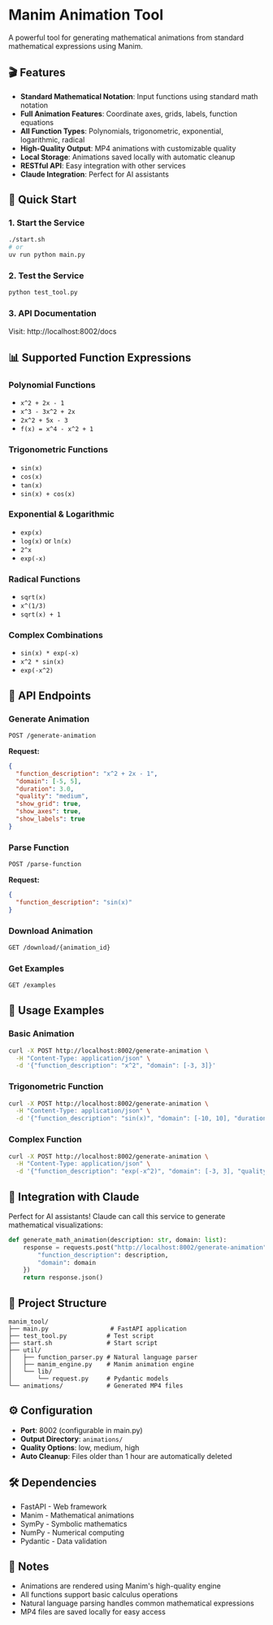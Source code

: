 # Manim Animation Tool

A powerful tool for generating mathematical animations from standard mathematical expressions using Manim.

## 🎬 Features

- **Standard Mathematical Notation**: Input functions using standard math notation
- **Full Animation Features**: Coordinate axes, grids, labels, function equations
- **All Function Types**: Polynomials, trigonometric, exponential, logarithmic, radical
- **High-Quality Output**: MP4 animations with customizable quality
- **Local Storage**: Animations saved locally with automatic cleanup
- **RESTful API**: Easy integration with other services
- **Claude Integration**: Perfect for AI assistants

## 🚀 Quick Start

### 1. Start the Service
```bash
./start.sh
# or
uv run python main.py
```

### 2. Test the Service
```bash
python test_tool.py
```

### 3. API Documentation
Visit: http://localhost:8002/docs

## 📊 Supported Function Expressions

### Polynomial Functions
- `x^2 + 2x - 1`
- `x^3 - 3x^2 + 2x`
- `2x^2 + 5x - 3`
- `f(x) = x^4 - x^2 + 1`

### Trigonometric Functions
- `sin(x)`
- `cos(x)`
- `tan(x)`
- `sin(x) + cos(x)`

### Exponential & Logarithmic
- `exp(x)`
- `log(x)` or `ln(x)`
- `2^x`
- `exp(-x)`

### Radical Functions
- `sqrt(x)`
- `x^(1/3)`
- `sqrt(x) + 1`

### Complex Combinations
- `sin(x) * exp(-x)`
- `x^2 * sin(x)`
- `exp(-x^2)`

## 🔧 API Endpoints

### Generate Animation
```bash
POST /generate-animation
```

**Request:**
```json
{
  "function_description": "x^2 + 2x - 1",
  "domain": [-5, 5],
  "duration": 3.0,
  "quality": "medium",
  "show_grid": true,
  "show_axes": true,
  "show_labels": true
}
```

### Parse Function
```bash
POST /parse-function
```

**Request:**
```json
{
  "function_description": "sin(x)"
}
```

### Download Animation
```bash
GET /download/{animation_id}
```

### Get Examples
```bash
GET /examples
```

## 🎯 Usage Examples

### Basic Animation
```bash
curl -X POST http://localhost:8002/generate-animation \
  -H "Content-Type: application/json" \
  -d '{"function_description": "x^2", "domain": [-3, 3]}'
```

### Trigonometric Function
```bash
curl -X POST http://localhost:8002/generate-animation \
  -H "Content-Type: application/json" \
  -d '{"function_description": "sin(x)", "domain": [-10, 10], "duration": 4.0}'
```

### Complex Function
```bash
curl -X POST http://localhost:8002/generate-animation \
  -H "Content-Type: application/json" \
  -d '{"function_description": "exp(-x^2)", "domain": [-3, 3], "quality": "high"}'
```

## 🔗 Integration with Claude

Perfect for AI assistants! Claude can call this service to generate mathematical visualizations:

```python
def generate_math_animation(description: str, domain: list):
    response = requests.post("http://localhost:8002/generate-animation", json={
        "function_description": description,
        "domain": domain
    })
    return response.json()
```

## 📁 Project Structure

```
manim_tool/
├── main.py                 # FastAPI application
├── test_tool.py           # Test script
├── start.sh               # Start script
├── util/
│   ├── function_parser.py # Natural language parser
│   ├── manim_engine.py    # Manim animation engine
│   └── lib/
│       └── request.py     # Pydantic models
└── animations/            # Generated MP4 files
```

## ⚙️ Configuration

- **Port**: 8002 (configurable in main.py)
- **Output Directory**: `animations/`
- **Quality Options**: low, medium, high
- **Auto Cleanup**: Files older than 1 hour are automatically deleted

## 🛠️ Dependencies

- FastAPI - Web framework
- Manim - Mathematical animations
- SymPy - Symbolic mathematics
- NumPy - Numerical computing
- Pydantic - Data validation

## 📝 Notes

- Animations are rendered using Manim's high-quality engine
- All functions support basic calculus operations
- Natural language parsing handles common mathematical expressions
- MP4 files are saved locally for easy access
